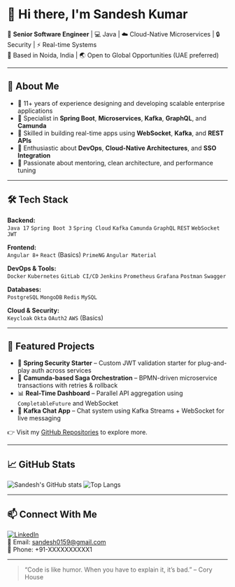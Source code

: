 # 👋 Hi there, I'm Sandesh Kumar

🎯 **Senior Software Engineer** | 💻 Java | ☁️ Cloud-Native Microservices | 🔒 Security | ⚡ Real-time Systems  
📍 Based in Noida, India | 🌏 Open to Global Opportunities (UAE preferred)

---

## 🧠 About Me

- 🔹 11+ years of experience designing and developing scalable enterprise applications
- 🔹 Specialist in **Spring Boot**, **Microservices**, **Kafka**, **GraphQL**, and **Camunda**
- 🔹 Skilled in building real-time apps using **WebSocket**, **Kafka**, and **REST APIs**
- 🔹 Enthusiastic about **DevOps**, **Cloud-Native Architectures**, and **SSO Integration**
- 🔹 Passionate about mentoring, clean architecture, and performance tuning

---

## 🛠️ Tech Stack

**Backend:**  
`Java 17` `Spring Boot 3` `Spring Cloud` `Kafka` `Camunda` `GraphQL` `REST` `WebSocket` `JWT`  

**Frontend:**  
`Angular 8+` `React` (Basics) `PrimeNG` `Angular Material`  

**DevOps & Tools:**  
`Docker` `Kubernetes` `GitLab CI/CD` `Jenkins` `Prometheus` `Grafana` `Postman` `Swagger`  

**Databases:**  
`PostgreSQL` `MongoDB` `Redis` `MySQL`  

**Cloud & Security:**  
`Keycloak` `Okta` `OAuth2` `AWS` (Basics)

---

## 🚀 Featured Projects

- 🔐 **Spring Security Starter** – Custom JWT validation starter for plug-and-play auth across services
- 🧠 **Camunda-based Saga Orchestration** – BPMN-driven microservice transactions with retries & rollback
- 📊 **Real-Time Dashboard** – Parallel API aggregation using `CompletableFuture` and WebSocket
- 💬 **Kafka Chat App** – Chat system using Kafka Streams + WebSocket for live messaging

👉 Visit my [GitHub Repositories](https://github.com/sandeshprajapati?tab=repositories) to explore more.

---

## 📈 GitHub Stats

![Sandesh's GitHub stats](https://github-readme-stats.vercel.app/api?username=sandeshprajapati&show_icons=true&theme=radical)
![Top Langs](https://github-readme-stats.vercel.app/api/top-langs/?username=sandeshprajapati&layout=compact&theme=radical)

---

## 📫 Connect With Me

[![LinkedIn](https://img.shields.io/badge/LinkedIn-Connect-blue)](https://www.linkedin.com/in/sandeshprajapati)  
📧 Email: sandesh0159@gmail.com  
📱 Phone: +91-XXXXXXXXXX1

---

> “Code is like humor. When you have to explain it, it’s bad.” – Cory House

